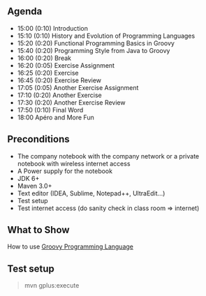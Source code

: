 ## Agenda
- 15:00 (0:10) Introduction
- 15:10 (0:10) History and Evolution of Programming Languages
- 15:20 (0:20) Functional Programming Basics in Groovy
- 15:40 (0:20) Programming Style from Java to Groovy
- 16:00 (0:20) Break
- 16:20 (0:05) Exercise Assignment
- 16:25 (0:20) Exercise
- 16:45 (0:20) Exercise Review
- 17:05 (0:05) Another Exercise Assignment
- 17:10 (0:20) Another Exercise
- 17:30 (0:20) Another Exercise Review
- 17:50 (0:10) Final Word
- 18:00 Apéro and More Fun

## Preconditions
- The company notebook with the company network or a private notebook with wireless internet access
- A Power supply for the notebook
- JDK 6+
- Maven 3.0+
- Text editor (IDEA, Sublime, Notepad++, UltraEdit...)
- Test setup
- Test internet access (do sanity check in class room => internet)

## What to Show
How to use [Groovy Programming Language](http://www.groovy-lang.org/)

## Test setup
> mvn gplus:execute
